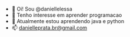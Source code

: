 - 👋 Oi! Sou @daniellelessa
- 👀 Tenho interesse em aprender programacao
- 🌱 Atualmente estou aprendendo java e python
- 📫 danielleprata.br@gmail.com

<!---
dannyprata/dannyprata is a ✨ special ✨ repository because its `README.md` (this file) appears on your GitHub profile.
You can click the Preview link to take a look at your changes.
--->
